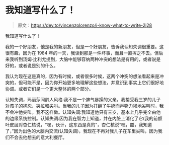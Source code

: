 # 我知道写什么了！

> 原文：<https://dev.to/vincenzolorenzo/i-know-what-to-write-2j28>

我知道写什么了！

我的一个好朋友，他是我的新朋友，但是一个好朋友，告诉我认知失调很重要。这很有趣，因为在 1984 年的一天，我读到那是一件坏事，而且一直挥之不去。但后来我听到汤姆·比利尤提到，大脑中能够容纳两种冲突的想法是有用的，或者说是好的，或者说是别的什么。

我认为现在这是真的，因为有时候，或者很多时候，这两个冲突的想法看起来是冲突的，但可能不是，因为你开始更多地理解这些想法，并意识到事实上它们很好地协调。或者它们是一个更大整体的两个部分。

认知失调，玛丽莎同龄人风格:我不是一个脾气暴躁的父亲。我接受我三岁的儿子对孩子的抱怨、哭泣和尖叫。当我的儿子因为打翻了牛奶而声嘶力竭地尖叫时，我不会冲他尖叫。我不这样做。认知失调:我知道他只有三岁，基本上几乎完全由他的边缘系统控制。认知失调:因为我在智力上知道，并在内脏上消化了它(我的前额叶皮层对杏仁核说，“嘿，伙计，这东西是真的”，杏仁核说“嘿，酷，我知道了，”因为出色的大脑内交流(认知失调)，我现在不再对我儿子在车里尖叫，因为我们不会去他想去的意大利餐厅。
